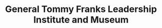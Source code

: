---
layout: repo
title: "General Tommy Franks Leadership Institute and Museum"
id: 24858
permalink: repos/24858/
---